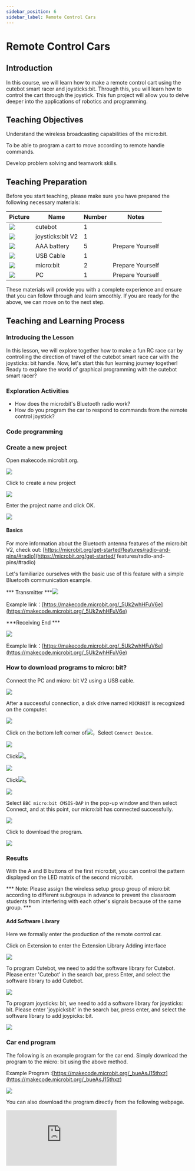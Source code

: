 ```yaml
---
sidebar_position: 6
sidebar_label: Remote Control Cars
---
```


# Remote Control Cars

## Introduction

In this course, we will learn how to make a remote control cart using the cutebot smart racer and joysticks:bit. Through this, you will learn how to control the cart through the joystick. This fun project will allow you to delve deeper into the applications of robotics and programming.

## Teaching Objectives

Understand the wireless broadcasting capabilities of the micro:bit.

To be able to program a cart to move according to remote handle commands.

Develop problem solving and teamwork skills.

## Teaching Preparation

Before you start teaching, please make sure you have prepared the following necessary materials:

| **Picture** | **Name** | **Number** | **Notes** |
| --- | --- | --- | --- |
| ![](https://wiki-media-ef.oss-cn-hongkong.aliyuncs.com/docs/microbit/interesting-case/cutebot-fun-football-game-kit/cases-libraries/images/cutebot.png)  | cutebot | 1 |  |
| ![](https://wiki-media-ef.oss-cn-hongkong.aliyuncs.com/docs/microbit/interesting-case/cutebot-fun-football-game-kit/cases-libraries/images/joysticksbit.png)  | joysticks:bit V2 | 1 |  |
| ![](https://wiki-media-ef.oss-cn-hongkong.aliyuncs.com/docs/microbit/interesting-case/cutebot-fun-football-game-kit/cases-libraries/images/battery.png) | AAA battery | 5 | Prepare Yourself |
| ![](https://wiki-media-ef.oss-cn-hongkong.aliyuncs.com/docs/microbit/interesting-case/cutebot-fun-football-game-kit/cases-libraries/images/USB-data-cable.png) | USB Cable | 1 |   |
| ![](https://wiki-media-ef.oss-cn-hongkong.aliyuncs.com/docs/microbit/interesting-case/cutebot-fun-football-game-kit/cases-libraries/images/microbit.png) | micro:bit | 2 | Prepare Yourself |
| ![](https://wiki-media-ef.oss-cn-hongkong.aliyuncs.com/docs/microbit/interesting-case/cutebot-fun-football-game-kit/cases-libraries/images/pc.png) | PC | 1 | Prepare Yourself |

These materials will provide you with a complete experience and ensure that you can follow through and learn smoothly. If you are ready for the above, we can move on to the next step.


## Teaching and Learning Process

### Introducing the Lesson

In this lesson, we will explore together how to make a fun RC race car by controlling the direction of travel of the cutebot smart race car with the joysticks: bit handle.
Now, let's start this fun learning journey together! Ready to explore the world of graphical programming with the cutebot smart racer?

### Exploration Activities

- How does the micro:bit's Bluetooth radio work?
- How do you program the car to respond to commands from the remote control joystick?

### Code programming

### Create a new project

Open makecode.microbit.org.

![](https://wiki-media-ef.oss-cn-hongkong.aliyuncs.com/docs/microbit/interesting-case/cutebot-fun-football-game-kit/cases-libraries/images/makecode.png)

Click to create a new project

![](https://wiki-media-ef.oss-cn-hongkong.aliyuncs.com/docs/microbit/interesting-case/cutebot-fun-football-game-kit/cases-libraries/images/makecode-new-project-01.png)

Enter the project name and click OK.

![](https://wiki-media-ef.oss-cn-hongkong.aliyuncs.com/docs/microbit/interesting-case/cutebot-fun-football-game-kit/cases-libraries/images/makecode-new-project-02.png)

#### Basics

For more information about the Bluetooth antenna features of the micro:bit V2, check out: [https://microbit.org/get-started/features/radio-and-pins/#radio](https://microbit.org/get-started/ features/radio-and-pins/#radio)

Let's familiarize ourselves with the basic use of this feature with a simple Bluetooth communication example.

*** Transmitter ***![](https://wiki-media-ef.oss-cn-hongkong.aliyuncs.com/docs/microbit/interesting-case/cutebot-fun-football-game-kit/cases-libraries/images/football-game-case-01-01.png)

Example link：[https://makecode.microbit.org/_5Uk2whHFuV6e](https://makecode.microbit.org/_5Uk2whHFuV6e)

***Receiving End ***

![](https://wiki-media-ef.oss-cn-hongkong.aliyuncs.com/docs/microbit/interesting-case/cutebot-fun-football-game-kit/cases-libraries/images/football-game-case-01-02.png)

Example link：[https://makecode.microbit.org/_5Uk2whHFuV6e](https://makecode.microbit.org/_5Uk2whHFuV6e)

### How to download programs to micro: bit?

Connect the PC and micro: bit V2 using a USB cable.

![](https://wiki-media-ef.oss-cn-hongkong.aliyuncs.com/docs/microbit/interesting-case/microbit-smart-climate-kit/cases-libraries/images/connect-microbit.gif)

After a successful connection, a disk drive named `MICROBIT` is recognized on the computer.

![](https://wiki-media-ef.oss-cn-hongkong.aliyuncs.com/docs/microbit/interesting-case/microbit-smart-climate-kit/cases-libraries/images/microbit-drive.png)

Click on the bottom left corner of![](https://wiki-media-ef.oss-cn-hongkong.aliyuncs.com/docs/microbit/interesting-case/microbit-smart-climate-kit/cases-libraries/images/download-01.png)，Select `Connect Device`.

![](https://wiki-media-ef.oss-cn-hongkong.aliyuncs.com/docs/microbit/interesting-case/microbit-smart-climate-kit/cases-libraries/images/download-02.png)

Click![](https://wiki-media-ef.oss-cn-hongkong.aliyuncs.com/docs/microbit/interesting-case/microbit-smart-climate-kit/cases-libraries/images/download-03.png)。

![](https://wiki-media-ef.oss-cn-hongkong.aliyuncs.com/docs/microbit/interesting-case/microbit-smart-climate-kit/cases-libraries/images/download-04.png)

Click![](https://wiki-media-ef.oss-cn-hongkong.aliyuncs.com/docs/microbit/interesting-case/microbit-smart-climate-kit/cases-libraries/images/download-05.png)。

![](https://wiki-media-ef.oss-cn-hongkong.aliyuncs.com/docs/microbit/interesting-case/microbit-smart-climate-kit/cases-libraries/images/download-06.png)


Select `BBC micro:bit CMSIS-DAP` in the pop-up window and then select Connect, and at this point, our micro:bit has connected successfully.

![](https://wiki-media-ef.oss-cn-hongkong.aliyuncs.com/docs/microbit/interesting-case/microbit-smart-climate-kit/cases-libraries/images/download-07.png)

Click to download the program.

![](https://wiki-media-ef.oss-cn-hongkong.aliyuncs.com/docs/microbit/interesting-case/microbit-smart-climate-kit/cases-libraries/images/download-08.png)

### Results

With the A and B buttons of the first micro:bit, you can control the pattern displayed on the LED matrix of the second micro:bit.

*** Note: Please assign the wireless setup group group of micro:bit according to different subgroups in advance to prevent the classroom students from interfering with each other's signals because of the same group. ***

#### Add Software Library

Here we formally enter the production of the remote control car.

Click on Extension to enter the Extension Library Adding interface

![](https://wiki-media-ef.oss-cn-hongkong.aliyuncs.com/docs/microbit/interesting-case/cutebot-fun-football-game-kit/cases-libraries/images/add-extensions-1.png)

To program Cutebot, we need to add the software library for Cutebot. Please enter 'Cutebot' in the search bar, press Enter, and select the software library to add Cutebot.

![](https://wiki-media-ef.oss-cn-hongkong.aliyuncs.com/docs/microbit/interesting-case/cutebot-fun-football-game-kit/cases-libraries/images/add-extensions-2.png)

To program joysticks: bit, we need to add a software library for joysticks: bit. Please enter 'joypicksbit' in the search bar, press enter, and select the software library to add joypicks: bit.

![](https://wiki-media-ef.oss-cn-hongkong.aliyuncs.com/docs/microbit/interesting-case/cutebot-fun-football-game-kit/cases-libraries/images/add-extensions-3.png)


### Car end program

The following is an example program for the car end. Simply download the program to the micro: bit using the above method.

Example Program :[https://makecode.microbit.org/_bueAsJ15thxz](https://makecode.microbit.org/_bueAsJ15thxz)

![](https://wiki-media-ef.oss-cn-hongkong.aliyuncs.com/docs/microbit/interesting-case/cutebot-fun-football-game-kit/cases-libraries/images/football-game-case-01.png)

You can also download the program directly from the following webpage.

<div
    style={{
        position: 'relative',
        paddingBottom: '60%',
        overflow: 'hidden',
    }}
>
    <iframe
        src="https://makecode.microbit.org/_bueAsJ15thxz"
        frameborder="0"
        sandbox="allow-popups allow-forms allow-scripts allow-same-origin"
        style={{
            position: 'absolute',
            width: '100%',
            height: '100%',
        }}
    />
</div>

### Remote control controller end program

The following is an example program for a remote controller. Simply download the program to the micro: bit using the above method.

Example program:[https://makecode.microbit.org/_5FXEbpPHkFmo](https://makecode.microbit.org/_5FXEbpPHkFmo)

![](https://wiki-media-ef.oss-cn-hongkong.aliyuncs.com/docs/microbit/interesting-case/cutebot-fun-football-game-kit/cases-libraries/images/football-game-case-02.png)

You can also download the program directly from the following webpage.

<div
    style={{
        position: 'relative',
        paddingBottom: '60%',
        overflow: 'hidden',
    }}
>
    <iframe
        src="https://makecode.microbit.org/_5FXEbpPHkFmo"
        frameborder="0"
        sandbox="allow-popups allow-forms allow-scripts allow-same-origin"
        style={{
            position: 'absolute',
            width: '100%',
            height: '100%',
        }}
    />
</div>

### Result

The driving direction of the car can be controlled through the joystick or button of the remote control handle.

